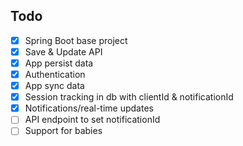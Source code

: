 ## Todo

- [x] Spring Boot base project
- [x] Save & Update API
- [x] App persist data
- [x] Authentication
- [x] App sync data
- [x] Session tracking in db with clientId & notificationId
- [x] Notifications/real-time updates
- [ ] API endpoint to set notificationId
- [ ] Support for babies
